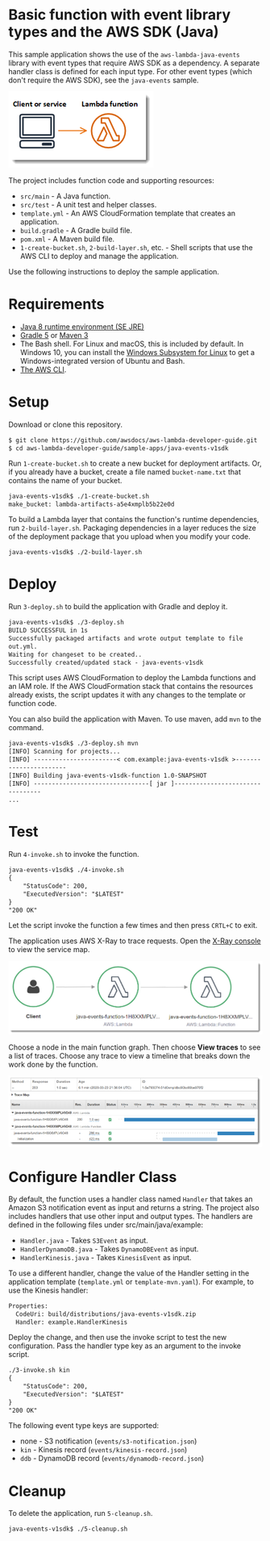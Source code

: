 # Basic function with event library types and the AWS SDK (Java)

This sample application shows the use of the `aws-lambda-java-events` library with event types that require AWS SDK as a dependency. A separate handler class is defined for each input type. For other event types (which don't require the AWS SDK), see the `java-events` sample.

![Architecture](/sample-apps/java-events-v1sdk/images/sample-java-events-v1sdk.png)

The project includes function code and supporting resources:
- `src/main` - A Java function.
- `src/test` - A unit test and helper classes.
- `template.yml` - An AWS CloudFormation template that creates an application.
- `build.gradle` - A Gradle build file.
- `pom.xml` - A Maven build file.
- `1-create-bucket.sh`, `2-build-layer.sh`, etc. - Shell scripts that use the AWS CLI to deploy and manage the application.

Use the following instructions to deploy the sample application.

# Requirements
- [Java 8 runtime environment (SE JRE)](https://www.oracle.com/java/technologies/javase-downloads.html)
- [Gradle 5](https://gradle.org/releases/) or [Maven 3](https://maven.apache.org/docs/history.html)
- The Bash shell. For Linux and macOS, this is included by default. In Windows 10, you can install the [Windows Subsystem for Linux](https://docs.microsoft.com/en-us/windows/wsl/install-win10) to get a Windows-integrated version of Ubuntu and Bash.
- [The AWS CLI](https://docs.aws.amazon.com/cli/latest/userguide/cli-chap-install.html).

# Setup
Download or clone this repository.

    $ git clone https://github.com/awsdocs/aws-lambda-developer-guide.git
    $ cd aws-lambda-developer-guide/sample-apps/java-events-v1sdk

Run `1-create-bucket.sh` to create a new bucket for deployment artifacts. Or, if you already have a bucket, create a file named `bucket-name.txt` that contains the name of your bucket.

    java-events-v1sdk$ ./1-create-bucket.sh
    make_bucket: lambda-artifacts-a5e4xmplb5b22e0d

To build a Lambda layer that contains the function's runtime dependencies, run `2-build-layer.sh`. Packaging dependencies in a layer reduces the size of the deployment package that you upload when you modify your code.

    java-events-v1sdk$ ./2-build-layer.sh

# Deploy
Run `3-deploy.sh` to build the application with Gradle and deploy it.

    java-events-v1sdk$ ./3-deploy.sh
    BUILD SUCCESSFUL in 1s
    Successfully packaged artifacts and wrote output template to file out.yml.
    Waiting for changeset to be created..
    Successfully created/updated stack - java-events-v1sdk

This script uses AWS CloudFormation to deploy the Lambda functions and an IAM role. If the AWS CloudFormation stack that contains the resources already exists, the script updates it with any changes to the template or function code.

You can also build the application with Maven. To use maven, add `mvn` to the command.

    java-events-v1sdk$ ./3-deploy.sh mvn
    [INFO] Scanning for projects...
    [INFO] -----------------------< com.example:java-events-v1sdk >-----------------------
    [INFO] Building java-events-v1sdk-function 1.0-SNAPSHOT
    [INFO] --------------------------------[ jar ]---------------------------------
    ...

# Test
Run `4-invoke.sh` to invoke the function.

    java-events-v1sdk$ ./4-invoke.sh
    {
        "StatusCode": 200,
        "ExecutedVersion": "$LATEST"
    }
    "200 OK"

Let the script invoke the function a few times and then press `CRTL+C` to exit.

The application uses AWS X-Ray to trace requests. Open the [X-Ray console](https://console.aws.amazon.com/xray/home#/service-map) to view the service map.

![Service Map](/sample-apps/java-events-v1sdk/images/java-events-v1sdk-servicemap.png)

Choose a node in the main function graph. Then choose **View traces** to see a list of traces. Choose any trace to view a timeline that breaks down the work done by the function.

![Trace](/sample-apps/java-events-v1sdk/images/java-events-v1sdk-trace.png)

# Configure Handler Class

By default, the function uses a handler class named `Handler` that takes an Amazon S3 notification event as input and returns a string. The project also includes handlers that use other input and output types. The handlers are defined in the following files under src/main/java/example:

- `Handler.java` - Takes `S3Event` as input.
- `HandlerDynamoDB.java` - Takes `DynamoDBEvent` as input.
- `HandlerKinesis.java` - Takes `KinesisEvent` as input.

To use a different handler, change the value of the Handler setting in the application template (`template.yml` or `template-mvn.yaml`). For example, to use the Kinesis handler:

    Properties:
      CodeUri: build/distributions/java-events-v1sdk.zip
      Handler: example.HandlerKinesis

Deploy the change, and then use the invoke script to test the new configuration. Pass the handler type key as an argument to the invoke script.

    ./3-invoke.sh kin
    {
        "StatusCode": 200,
        "ExecutedVersion": "$LATEST"
    }
    "200 OK"

The following event type keys are supported:
- none - S3 notification (`events/s3-notification.json`)
- `kin` - Kinesis record (`events/kinesis-record.json`)
- `ddb` - DynamoDB record (`events/dynamodb-record.json`)

# Cleanup
To delete the application, run `5-cleanup.sh`.

    java-events-v1sdk$ ./5-cleanup.sh
